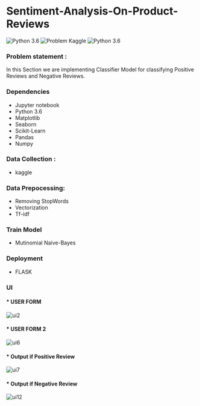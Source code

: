 # Sentiment-Analysis-On-Product-Reviews
![Python 3.6](https://img.shields.io/badge/Python-3.6-brightgreen.svg)    ![Problem Kaggle](https://img.shields.io/badge/Data-Kaggle-orange.svg)  ![Python 3.6](https://img.shields.io/badge/Problem-NLP-blue.svg)

### Problem statement :

In this Section we are implementing Classifier Model for classifying Positive Reviews and Negative Reviews.

### Dependencies
* Jupyter notebook
* Python 3.6
* Matplotlib
* Seaborn
* Scikit-Learn
* Pandas
* Numpy

### Data Collection :
 * kaggle

### Data Prepocessing:
 * Removing StopWords
 * Vectorization
 * Tf-idf
 
### Train Model
 * Mutinomial Naive-Bayes
 
### Deployment
 * FLASK

### UI
#### * USER FORM

![ui2](https://user-images.githubusercontent.com/39726093/72222949-27f2ae80-3590-11ea-8892-e8043fc8505f.png)

#### * USER FORM 2

![ui6](https://user-images.githubusercontent.com/39726093/72222951-2e812600-3590-11ea-86bf-599046853db3.png)

#### * Output if Positive Review

![ui7](https://user-images.githubusercontent.com/39726093/72222952-3214ad00-3590-11ea-8e85-e512ad97bc2d.png)

#### * Output if Negative Review

![ui12](https://user-images.githubusercontent.com/39726093/72222957-38a32480-3590-11ea-9bd0-2aa59f7208fd.png)
